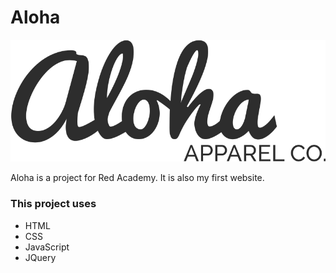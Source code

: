 <h1>Aloha</h2>

<img src="images/aloha-logo.svg" alt="Aloha Apparel Co. logo">

<p>Aloha is a project for Red Academy. It is also my first website. </p>

<h3>This project uses</h3>
<ul>
  <li>HTML</li>
  <li>CSS</li>
  <li>JavaScript</li>
  <li>JQuery</li>